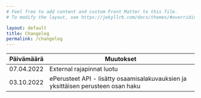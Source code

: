 ```yaml
---
# Feel free to add content and custom Front Matter to this file.
# To modify the layout, see https://jekyllrb.com/docs/themes/#overriding-theme-defaults

layout: default
title: Changelog
permalink: /changelog
---
```


  Päivämäärä | Muutokset
  ---------- | ------------ 
  07.04.2022 | External rajapinnat luotu
  03.10.2022 | ePerusteet API - lisätty osaamisalakuvauksien ja yksittäisen perusteen osan haku